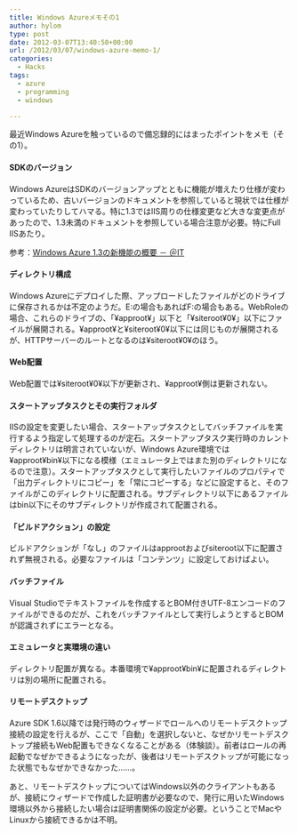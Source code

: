 ```yaml
---
title: Windows Azureメモその1
author: hylom
type: post
date: 2012-03-07T13:40:50+00:00
url: /2012/03/07/windows-azure-memo-1/
categories:
  - Hacks
tags:
  - azure
  - programming
  - windows

---
```

最近Windows Azureを触っているので備忘録的にはまったポイントをメモ（その1）。

#### SDKのバージョン

Windows AzureはSDKのバージョンアップとともに機能が増えたり仕様が変わっているため、古いバージョンのドキュメントを参照していると現状では仕様が変わっていたりしてハマる。特に1.3ではIIS周りの仕様変更など大きな変更点があったので、1.3未満のドキュメントを参照している場合注意が必要。特にFull IISあたり。

参考：[Windows Azure 1.3の新機能の概要 － ＠IT][1]

#### ディレクトリ構成

Windows Azureにデプロイした際、アップロードしたファイルがどのドライブに保存されるかは不定のようだ。E:の場合もあればF:の場合もある。WebRoleの場合、これらのドライブの、「¥approot¥」以下と「¥siteroot¥0¥」以下にファイルが展開される。¥approot¥と¥siteroot¥0¥以下には同じものが展開されるが、HTTPサーバーのルートとなるのは¥siteroot¥0¥のほう。

#### Web配置

Web配置では¥siteroot¥0¥以下が更新され、¥approot¥側は更新されない。

#### スタートアップタスクとその実行フォルダ

IISの設定を変更したい場合、スタートアップタスクとしてバッチファイルを実行するよう指定して処理するのが定石。スタートアップタスク実行時のカレントディレクトリは明言されていないが、Windows Azure環境では¥approot¥bin¥以下になる模様（エミュレータ上ではまた別のディレクトリになるので注意）。スタートアップタスクとして実行したいファイルのプロパティで「出力ディレクトリにコピー」を「常にコピーする」などに設定すると、そのファイルがこのディレクトリに配置される。サブディレクトリ以下にあるファイルはbin以下にそのサブディレクトリが作成されて配置される。

#### 「ビルドアクション」の設定

ビルドアクションが「なし」のファイルはapprootおよびsiteroot以下に配置されず無視される。必要なファイルは「コンテンツ」に設定しておけばよい。

#### バッチファイル

Visual Studioでテキストファイルを作成するとBOM付きUTF-8エンコードのファイルができるのだが、これをバッチファイルとして実行しようとするとBOMが認識されずにエラーとなる。

#### エミュレータと実環境の違い

ディレクトリ配置が異なる。本番環境で¥approot¥bin¥に配置されるディレクトリは別の場所に配置される。

#### リモートデスクトップ

Azure SDK 1.6以降では発行時のウィザードでロールへのリモートデスクトップ接続の設定を行えるが、ここで「自動」を選択しないと、なぜかリモートデスクトップ接続もWeb配置もできなくなることがある（体験談）。前者はロールの再起動でなぜかできるようになったが、後者はリモートデスクトップが可能になった状態でもなぜかできなかった……。

あと、リモートデスクトップについてはWindows以外のクライアントもあるが、接続にウィザードで作成した証明書が必要なので、発行に用いたWindows環境以外から接続したい場合は証明書関係の設定が必要。ということでMacやLinuxから接続できるかは不明。

 [1]: http://www.atmarkit.co.jp/fdotnet/special/azuresdk13_01/azuresdk13_01_01.html
